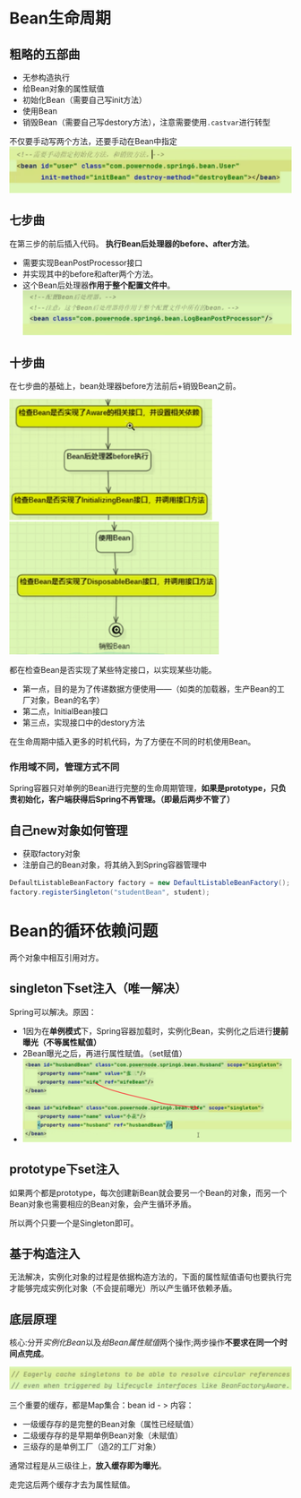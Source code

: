 # Bean生命周期

## 粗略的五部曲

- 无参构造执行
- 给Bean对象的属性赋值
- 初始化Bean（需要自己写init方法）
- 使用Bean
- 销毁Bean（需要自己写destory方法），注意需要使用`.castvar`进行转型

不仅要手动写两个方法，还要手动在Bean中指定<img src="../Pic/image-20240310163021882.png" alt="image-20240310163021882" style="zoom:50%;" />

## 七步曲

在第三步的前后插入代码。 **执行Bean后处理器的before、after方法**。

- 需要实现BeanPostProcessor接口
- 并实现其中的before和after两个方法。
- 这个Bean后处理器**作用于整个配置文件中**。<img src="../Pic/image-20240310164128324.png" alt="image-20240310164128324" style="zoom:50%;" />

## 十步曲

在七步曲的基础上，bean处理器before方法前后+销毁Bean之前。

<img src="../Pic/image-20240310164526326.png" alt="image-20240310164526326" style="zoom:50%;" />

<img src="../Pic/image-20240310164538077.png" alt="image-20240310164538077" style="zoom:50%;" />

都在检查Bean是否实现了某些特定接口，以实现某些功能。

- 第一点，目的是为了传递数据方便使用——（如类的加载器，生产Bean的工厂对象，Bean的名字）
- 第二点，InitialBean接口
- 第三点，实现接口中的destory方法

在生命周期中插入更多的时机代码，为了方便在不同的时机使用Bean。

### 作用域不同，管理方式不同

Spring容器只对单例的Bean进行完整的生命周期管理，**如果是prototype，只负责初始化，客户端获得后Spring不再管理。（即最后两步不管了）**

## 自己new对象如何管理

- 获取factory对象
- 注册自己的Bean对象，将其纳入到Spring容器管理中

```java
DefaultListableBeanFactory factory = new DefaultListableBeanFactory();
factory.registerSingleton("studentBean", student);
```

# Bean的循环依赖问题

两个对象中相互引用对方。

## singleton下set注入（唯一解决）

Spring可以解决。原因：

- 1因为在**单例模式**下，Spring容器加载时，实例化Bean，实例化之后进行**提前曝光（不等属性赋值）**
- 2Bean曝光之后，再进行属性赋值。（set赋值）
- <img src="../Pic/image-20240310174340497.png" alt="image-20240310174340497" style="zoom:50%;" />

## prototype下set注入

如果两个都是prototype，每次创建新Bean就会要另一个Bean的对象，而另一个Bean对象也需要相应的Bean对象，会产生循环矛盾。

所以两个只要一个是Singleton即可。

## 基于构造注入

无法解决，实例化对象的过程是依据构造方法的，下面的属性赋值语句也要执行完才能够完成实例化对象（不会提前曝光）所以产生循环依赖矛盾。

## 底层原理

核心:分开*实例化Bean*以及*给Bean属性赋值*两个操作;两步操作**不要求在同一个时间点完成**。

<img src="../Pic/image-20240311144707142.png" alt="image-20240311144707142" style="zoom:50%;" />

三个重要的缓存，都是Map集合：bean id - > 内容：

- 一级缓存存的是完整的Bean对象（属性已经赋值）
- 二级缓存存的是早期单例Bean对象（未赋值）
- 三级存的是单例工厂（造2的工厂对象）

通常过程是从三级往上，**放入缓存即为曝光**。

走完这后两个缓存才去为属性赋值。